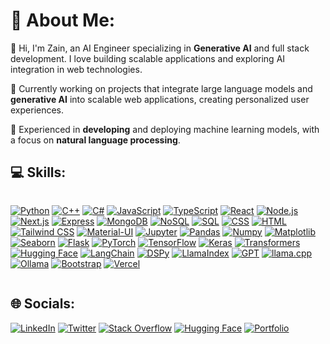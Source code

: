 # 💫 About Me:

👋 Hi, I'm Zain, an AI Engineer specializing in **Generative AI** and full stack development. I love building scalable applications and exploring AI integration in web technologies.

🚀 Currently working on projects that integrate large language models and **generative AI** into scalable web applications, creating personalized user experiences.

🤖 Experienced in **developing** and deploying machine learning models, with a focus on **natural language processing**.

## 💻 Skills:

<div style="display: flex; flex-wrap: wrap; justify-content: space-evenly;">
  
  [![Python](https://img.shields.io/badge/-Python-blue?style=for-the-badge&logo=python&logoColor=white)](https://www.python.org/)
  [![C++](https://img.shields.io/badge/-C++-blue?style=for-the-badge&logo=c%2B%2B&logoColor=white)](https://isocpp.org/)
  [![C#](https://img.shields.io/badge/-C%23-blue?style=for-the-badge&logo=c-sharp&logoColor=white)](https://docs.microsoft.com/en-us/dotnet/csharp/)
  [![JavaScript](https://img.shields.io/badge/-JavaScript-yellow?style=for-the-badge&logo=javascript&logoColor=white)](https://developer.mozilla.org/en-US/docs/Web/JavaScript)
  [![TypeScript](https://img.shields.io/badge/-TypeScript-blue?style=for-the-badge&logo=typescript&logoColor=white)](https://www.typescriptlang.org/)
  [![React](https://img.shields.io/badge/-React-blue?style=for-the-badge&logo=react&logoColor=white)](https://reactjs.org/)
  [![Node.js](https://img.shields.io/badge/-Node.js-green?style=for-the-badge&logo=node.js&logoColor=white)](https://nodejs.org/)
  [![Next.js](https://img.shields.io/badge/-Next.js-black?style=for-the-badge&logo=next.js&logoColor=white)](https://nextjs.org/)
  [![Express](https://img.shields.io/badge/-Express-lightgrey?style=for-the-badge&logo=express&logoColor=white)](https://expressjs.com/)
  [![MongoDB](https://img.shields.io/badge/-MongoDB-green?style=for-the-badge&logo=mongodb&logoColor=white)](https://www.mongodb.com/)
  [![NoSQL](https://img.shields.io/badge/-NoSQL-green?style=for-the-badge&logo=mongodb&logoColor=white)](https://www.mongodb.com/nosql-explained)
  [![SQL](https://img.shields.io/badge/-SQL-lightgrey?style=for-the-badge&logo=sql&logoColor=white)](https://www.w3schools.com/sql/)
  [![CSS](https://img.shields.io/badge/-CSS-blue?style=for-the-badge&logo=css3&logoColor=white)](https://developer.mozilla.org/en-US/docs/Web/CSS)
  [![HTML](https://img.shields.io/badge/-HTML-orange?style=for-the-badge&logo=html5&logoColor=white)](https://developer.mozilla.org/en-US/docs/Web/HTML)
  [![Tailwind CSS](https://img.shields.io/badge/-Tailwind_CSS-blue?style=for-the-badge&logo=tailwind-css&logoColor=white)](https://tailwindcss.com/)
  [![Material-UI](https://img.shields.io/badge/-Material_UI-blue?style=for-the-badge&logo=material-ui&logoColor=white)](https://material-ui.com/)
  [![Jupyter](https://img.shields.io/badge/-Jupyter-ff6f00?style=for-the-badge&logo=jupyter&logoColor=white)](https://jupyter.org/)
  [![Pandas](https://img.shields.io/badge/-Pandas-lightgrey?style=for-the-badge&logo=pandas&logoColor=white)](https://pandas.pydata.org/)
  [![Numpy](https://img.shields.io/badge/-Numpy-blue?style=for-the-badge&logo=numpy&logoColor=white)](https://numpy.org/)
  [![Matplotlib](https://img.shields.io/badge/-Matplotlib-lightgrey?style=for-the-badge&logo=matplotlib&logoColor=white)](https://matplotlib.org/)
  [![Seaborn](https://img.shields.io/badge/-Seaborn-blue?style=for-the-badge&logo=seaborn&logoColor=white)](https://seaborn.pydata.org/)
  [![Flask](https://img.shields.io/badge/-Flask-black?style=for-the-badge&logo=flask&logoColor=white)](https://flask.palletsprojects.com/)
  [![PyTorch](https://img.shields.io/badge/-PyTorch-orange?style=for-the-badge&logo=pytorch&logoColor=white)](https://pytorch.org/)
  [![TensorFlow](https://img.shields.io/badge/-TensorFlow-orange?style=for-the-badge&logo=tensorflow&logoColor=white)](https://www.tensorflow.org/)
  [![Keras](https://img.shields.io/badge/-Keras-red?style=for-the-badge&logo=keras&logoColor=white)](https://keras.io/)
  [![Transformers](https://img.shields.io/badge/-Transformers-yellow?style=for-the-badge&logo=huggingface&logoColor=white)](https://huggingface.co/transformers/)
  [![Hugging Face](https://img.shields.io/badge/-Hugging_Face-yellow?style=for-the-badge&logo=huggingface&logoColor=white)](https://huggingface.co/)
  [![LangChain](https://img.shields.io/badge/-LangChain-blue?style=for-the-badge&logo=chainlink&logoColor=white)](https://langchain.org/)
  [![DSPy](https://img.shields.io/badge/-DSPy-blue?style=for-the-badge&logo=dsp&logoColor=white)](https://github.com/stanfordnlp/dspy)
  [![LlamaIndex](https://img.shields.io/badge/-LlamaIndex-green?style=for-the-badge&logo=llama&logoColor=white)](https://www.llamaindex.ai/)
  [![GPT](https://img.shields.io/badge/-GPT-lightgrey?style=for-the-badge&logo=openai&logoColor=white)](https://openai.com/)
  [![llama.cpp](https://img.shields.io/badge/-llama.cpp-orange?style=for-the-badge&logo=llama&logoColor=white)](https://github.com/ggerganov/llama.cpp)
  [![Ollama](https://img.shields.io/badge/-Ollama-purple?style=for-the-badge&logo=ollama&logoColor=white)](https://ollama.com/)
  [![Bootstrap](https://img.shields.io/badge/-Bootstrap-blueviolet?style=for-the-badge&logo=bootstrap&logoColor=white)](https://getbootstrap.com/)
  [![Vercel](https://img.shields.io/badge/-Vercel-black?style=for-the-badge&logo=vercel&logoColor=white)](https://vercel.com/)
</div>



## 🌐 Socials:
[![LinkedIn](https://img.shields.io/badge/-LinkedIn-blue?style=for-the-badge&logo=linkedin&logoColor=white)](https://www.linkedin.com/in/zain-al-abidin-773a98243/) [![Twitter](https://img.shields.io/badge/-Twitter-blue?style=for-the-badge&logo=twitter&logoColor=white)](https://x.com/xcr_zain) [![Stack Overflow](https://img.shields.io/badge/-Stack_Overflow-F58025?style=for-the-badge&logo=stack-overflow&logoColor=white)](https://stackoverflow.com/users/23368530/zain-al-abidin) [![Hugging Face](https://img.shields.io/badge/-Hugging_Face-yellow?style=for-the-badge&logo=huggingface&logoColor=white)](https://huggingface.co/zain2983) [![Portfolio](https://img.shields.io/badge/-Portfolio-black?style=for-the-badge&logo=framer&logoColor=white)](https://moccasin-future-709675.framer.app/)

